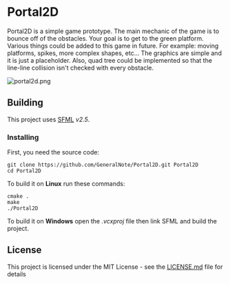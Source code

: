 # Portal2D
Portal2D is a simple game prototype. The main mechanic of the game is to bounce off of the obstacles.
Your goal is to get to the green platform.
Various things could be added to this game in future. For example: moving platforms, spikes, more complex shapes, etc...
The graphics are simple and it is just a placeholder. Also, quad tree could be implemented so that the line-line collision
isn't checked with every obstacle.

![portal2d.png](http://i.imgur.com/MZFZcK8.png)

## Building
This project uses [SFML](https://www.sfml-dev.org) *v2.5*.

### Installing
First, you need the source code:
```
git clone https://github.com/GeneralNote/Portal2D.git Portal2D
cd Portal2D
```

To build it on **Linux** run these commands:
```
cmake .
make
./Portal2D
```

To build it on **Windows** open the *.vcxproj* file then link SFML and build the project.

## License
This project is licensed under the MIT License - see the [LICENSE.md](LICENSE.md) file for details

